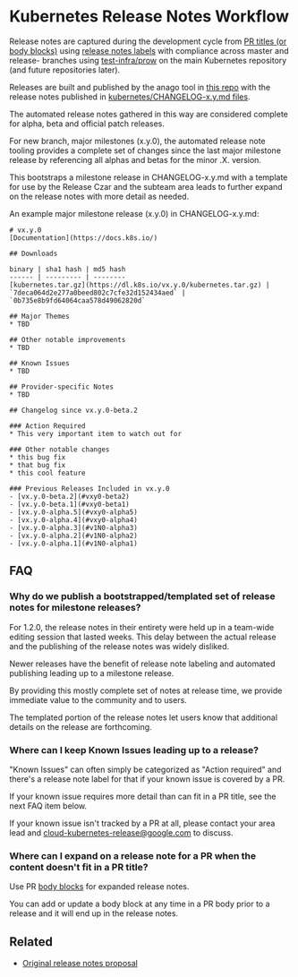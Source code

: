 # Kubernetes Release Notes Workflow

Release notes are captured during the development cycle from [PR titles (or body
blocks)](https://github.com/kubernetes/kubernetes/blob/master/.github/PULL_REQUEST_TEMPLATE.md) using [release notes
labels](https://github.com/kubernetes/community/blob/master/contributors/guide/release-notes.md) with compliance across master and release- branches using [test-infra/prow](https://github.com/kubernetes/test-infra/tree/master/prow/plugins/releasenote)
on the main Kubernetes repository (and future repositories later).

Releases are built and published by the anago tool in [this repo](https://github.com/kubernetes/release) with the release notes published in [kubernetes/CHANGELOG-x.y.md files](https://github.com/kubernetes/kubernetes).

The automated release notes gathered in this way are considered complete
for alpha, beta and official patch releases.

For new branch, major milestones (x.y.0), the automated release
note tooling provides a complete set of changes since the last major
milestone release by referencing all alphas and betas for the minor .X. version.

This bootstraps a milestone release in CHANGELOG-x.y.md with a template for
use by the Release Czar and the subteam area leads to further expand
on the release notes with more detail as needed.

An example major milestone release (x.y.0) in CHANGELOG-x.y.md:

```
# vx.y.0
[Documentation](https://docs.k8s.io/)

## Downloads

binary | sha1 hash | md5 hash
------ | --------- | --------
[kubernetes.tar.gz](https://dl.k8s.io/vx.y.0/kubernetes.tar.gz) | `7deca064d2e277a0beed802c7cfe32d152434aed` | `0b735e8b9fd64064caa578d49062820d`

## Major Themes
* TBD

## Other notable improvements
* TBD

## Known Issues
* TBD

## Provider-specific Notes
* TBD

## Changelog since vx.y.0-beta.2

### Action Required
* This very important item to watch out for

### Other notable changes
* this bug fix
* that bug fix
* this cool feature

### Previous Releases Included in vx.y.0
- [vx.y.0-beta.2](#vxy0-beta2)
- [vx.y.0-beta.1](#vxy0-beta1)
- [vx.y.0-alpha.5](#vxy0-alpha5)
- [vx.y.0-alpha.4](#vxy0-alpha4)
- [vx.y.0-alpha.3](#v1N0-alpha3)
- [vx.y.0-alpha.2](#v1N0-alpha2)
- [vx.y.0-alpha.1](#v1N0-alpha1)
```

## FAQ

### Why do we publish a bootstrapped/templated set of release notes for milestone releases?

For 1.2.0, the release notes in their entirety were held up in a team-wide
editing session that lasted weeks.  This delay between the actual release
and the publishing of the release notes was widely disliked.

Newer releases have the benefit of release note labeling and automated
publishing leading up to a milestone release.

By providing this mostly complete set of notes at release time, we
provide immediate value to the community and to users.

The templated portion of the release notes let users know that additional
details on the release are forthcoming.


### Where can I keep Known Issues leading up to a release?

"Known Issues" can often simply be categorized as "Action required"
and there's a release note label for that if your known issue is covered
by a PR.

If your known issue requires more detail than can fit in a PR title, see the
next FAQ item below.

If your known issue isn't tracked by a PR at all, please contact your area lead and cloud-kubernetes-release@google.com to discuss.

### Where can I expand on a release note for a PR when the content doesn't fit in a PR title?

Use PR [body blocks](https://github.com/kubernetes/kubernetes/blob/master/.github/PULL_REQUEST_TEMPLATE.md) for expanded release notes.

You can add or update a body block at any time in a PR body prior to a
release and it will end up in the release notes.


## Related

* [Original release notes proposal](https://github.com/kubernetes/kubernetes/blob/master/docs/proposals/release-notes.md)

